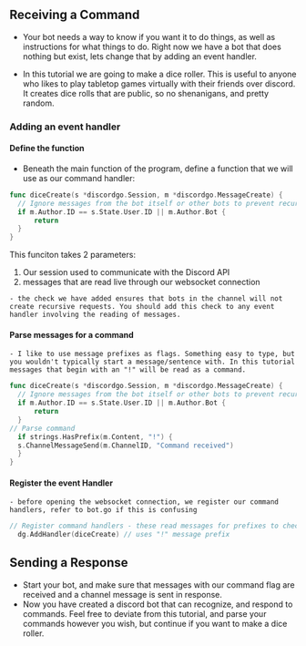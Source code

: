 ## Receiving a Command
- Your bot needs a way to know if you want it to do things, as well as instructions for what things to do. Right now we have a bot that does nothing but exist, lets change that by adding an event handler.

- In this tutorial we are going to make a dice roller. This is useful to anyone who likes to play tabletop games virtually with their friends over discord. It creates dice rolls that are public, so no shenanigans, and pretty random.

### Adding an event handler
  #### Define the function
  - Beneath the main function of the program, define a function that we will use as our command handler:

  ```go
  func diceCreate(s *discordgo.Session, m *discordgo.MessageCreate) {
	// Ignore messages from the bot itself or other bots to prevent recursive requests
	if m.Author.ID == s.State.User.ID || m.Author.Bot {
		return
	}
  }
  ```
  This funciton takes 2 parameters:
  1. Our session used to communicate with the Discord API
  2. messages that are read live through our websocket connection

    - the check we have added ensures that bots in the channel will not create recursive requests. You should add this check to any event handler involving the reading of messages. 
  #### Parse messages for a command
    - I like to use message prefixes as flags. Something easy to type, but you wouldn't typically start a message/sentence with. In this tutorial messages that begin with an "!" will be read as a command.
    
  ```go
  func diceCreate(s *discordgo.Session, m *discordgo.MessageCreate) {
	// Ignore messages from the bot itself or other bots to prevent recursive requests
	if m.Author.ID == s.State.User.ID || m.Author.Bot {
		return
	}
  // Parse command
	if strings.HasPrefix(m.Content, "!") {
    s.ChannelMessageSend(m.ChannelID, "Command received")
    }
  }
  ```
  #### Register the event Handler
    - before opening the websocket connection, we register our command handlers, refer to bot.go if this is confusing
  ```go
  // Register command handlers - these read messages for prefixes to check if they need to do things. commands could get very complex using many flags
	dg.AddHandler(diceCreate) // uses "!" message prefix
  ```
## Sending a Response
- Start your bot, and make sure that messages with our command flag are received and a channel message is sent in response.
- Now you have created a discord bot that can recognize, and respond to commands. Feel free to deviate from this tutorial, and parse your commands however you wish, but continue if you want to make a dice roller.